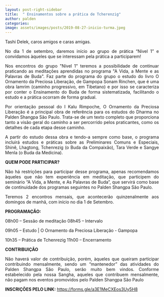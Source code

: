 ```yaml
---
layout: post-right-sidebar
title:  " Ensinamentos sobre a prática de Tcherenzig"
author: palden
categories: 
image: assets/images/posts/2019-08-27-inicio-turma.jpeg
---
```


<p align="justify">Tashi Delek, caros amigos e caras amigas.</p>

<p align="justify">No dia 1 de setembro, daremos início ao grupo de prática “Nível 1” e convidamos àqueles que se interessam pela prática a participarem!</p>

<p align="justify">Nos encontros do grupo "Nível 1" teremos a possibilidade de continuar praticando as meditações aprendidas no programa "A Vida, a Mente e as Palavras de Buda". Faz parte do programa do grupo o estudo do livro O Ornamento da Preciosa Liberação, de Gampopa Sonam Rinchen, que é uma obra lamrim (caminho progressivo, em Tibetano) e por isso se caracteriza por conter o Ensinamento do Buda de forma sistematizada, facilitando o estudo e a prática ocorram de forma gradual.</p>

<p align="justify">Por orientação pessoal do I Kalu Rimpoche, O Ornamento da Preciosa Liberação é a principal obra de referência para os estudos do Dharma no Palden Shangpa São Paulo. Trata-se de um texto completo que proporciona tanto a visão geral do caminho a ser percorrido pelos praticantes, como os detalhes de cada etapa desse caminho.</p>

<p align="justify">A partir do estudo dessa obra e tendo-a sempre como base, o programa incluirá estudos e práticas sobre as Preliminares Comuns e Especiais, Shinê, Lhagtong, Tchenrezig (o Buda da Compaixão), Tara Verde e Sangye Menla (o Buda da Medicina).</p>

<b>QUEM PODE PARTICIPAR?</b>

<p align="justify">Não há restrições para participar desse programa, apenas recomendamos àqueles que não tem experiência em meditação, que participem do seminário “A Vida, a Mente, e As Palavras de Buda”, que servirá como base de continuidade dos programas seguintes no Palden Shangpa São Paulo.</p>

<p align="justify">Teremos 2 encontros mensais, que acontecerão quinzenalmente aos domingos de manhã, com início no dia 1 de Setembro.</p>

<b>PROGRAMAÇÃO:</b>

08h00 – Sessão de meditação
08h45 – Intervalo
<p align="justify">09h05 – Estudo | O Ornamento da Preciosa Liberação - Gampopa</p>
10h35 – Prática de Tchenrezig
11h00 – Encerramento

<b>CONTRIBUIÇÃO</b>

<p align="justify">Não haverá valor de contribuição, porém, àqueles que queiram participar contribuindo mensalmente, sendo um “mantenedor” das atividades do Palden Shangpa São Paulo, serão muito bem vindos. Conforme estabelecido pela nossa Sangha, aqueles que contribuem mensalmente, não pagam nos eventos promovidos pelo Palden Shangpa São Paulo</p>

<b>INSCRIÇÕES PELO LINK:</b> https://forms.gle/a3E1MeCXEos3Uy5H8


